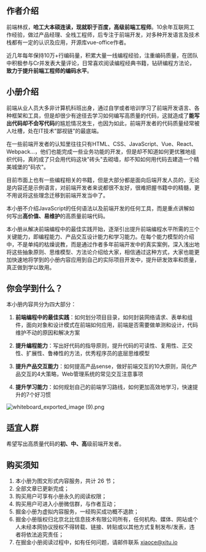 作者介绍
----

前端林叔，**哈工大本硕连读，现就职于百度，高级前端工程师**。10余年互联网工作经验，做过产品经理、全栈工程师，后专注于前端开发，对多种开发语言及技术栈都有一定的认识及应用，开源库vue-office作者。

近几年每年保持10万+行编码量，积累大量一线编程经验，注重编码质量，在团队中积极参与Cr并发表大量评论，日常喜欢阅读编程经典书籍，钻研编程方法论，**致力于提升前端工程师的编码水平**。

小册介绍
----

前端从业人员大多非计算机科班出身，通过自学或者培训学习了前端开发语言、各种框架和工具，但是却很少有途径去学习如何编写高质量的代码，这就造成了**能写出代码却不会写代码**的尴尬情况发生，也因为如此，前端开发者的代码质量经常被人吐槽，处在IT技术”鄙视链”的最底端。

在一些前端开发者的认知里往往只有HTML、CSS、JavaScript、Vue、React、Webpack...，他们也能完成一些业务功能的开发，但是却不知道如何更优雅地组织代码，真的成了只会用代码这块"砖头"去砌墙，却不知如何用代码去建造一个精美城堡的"码农"。

目前市面上也有一些编程相关的书籍，但是大部分都是面向后端开发人员的，无论是内容还是示例语言，对前端开发者来说都很不友好，很难把握书籍中的精髓，更不用说将这些理念迁移到前端开发当中了。

本小册不介绍JavaScript的任何语法以及前端开发的任何工具，而是重点讲解如何写出**高价值、易维护**的高质量前端代码。

本小册从解决前端编程中的最佳实践开始，逐渐引出提升前端编程水平所需的三个关键能力，即编程能力、产品交互设计能力和学习能力。在每个能力模型的介绍中，不是单纯的枯燥说教，而是通过作者多年前端开发中的真实案例，深入浅出地将这些抽象原则、思维模型、方法论介绍给大家，相信通过这种方式，大家也能更加快速地将学到的小册内容应用到自己的实际项目开发中，提升研发效率和质量，真正做到学以致用。

你会学到什么？
-------

本小册内容共分为四大部分：

1.  **前端编程中的最佳实践**：如何划分项目目录，如何封装网络请求、表单和组件，面向对象和设计模式在前端如何应用，前端是否需要做单测和设计，代码维护不动的原因和解决方案
    
2.  **提升编程能力**：写出好代码的指导原则，提升代码的可读性、复用性、正交性、扩展性、鲁棒性的方法，优秀程序员的底层思维模型
    
3.  **提升产品交互能力**：如何提高产品sense，做好前端交互的10大原则，简化产品交互的4大策略，Web管理系统的常见交互注意事项
    
4.  **提升学习能力**：如何规划自己的前端学习路线，如何更加高效地学习，快速提升的7个好习惯
    

![whiteboard_exported_image (9).png](https://p6-juejin.byteimg.com/tos-cn-i-k3u1fbpfcp/2c4887c34f344351b7b1dd67d50629b8~tplv-k3u1fbpfcp-jj-mark:1600:0:0:0:q75.jpg#?w=4492&h=3060&s=818397&e=png&b=fff7f4)

适宜人群
----

希望写出高质量代码的**初、中、高**级前端开发者。

购买须知
----

1.  本小册为图文形式内容服务，共计 26 节；
2.  全部文章已更新完成；
3.  购买用户可享有小册永久的阅读权限；
4.  购买用户可进入小册微信群，与作者互动；
5.  掘金小册为虚拟内容服务，一经购买成功概不退款；
6.  掘金小册版权归北京北比信息技术有限公司所有，任何机构、媒体、网站或个人未经本网协议授权不得转载、链接、转贴或以其他方式复制发布/发表，违者将依法追究责任；
7.  在掘金小册阅读过程中，如有任何问题，请邮件联系 [xiaoce@xitu.io](mailto:xiaoce@xitu.io "mailto:xiaoce@xitu.io")